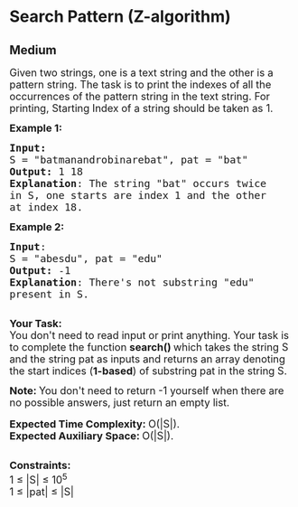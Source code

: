 # Search Pattern (Z-algorithm)
## Medium
<div class="problems_problem_content__Xm_eO"><p><span style="font-size:18px">Given two strings, one is a text string and the other is a pattern string. The task is to print the indexes of all the occurrences of the pattern&nbsp;string in the text string. For printing, Starting Index of a string should be taken as&nbsp;1.</span></p>

<p><span style="font-size:18px"><strong>Example 1:</strong></span></p>

<pre style="position: relative;"><span style="font-size:18px"><strong>Input:</strong>
S = "batmanandrobinarebat", pat = "bat"
<strong>Output:</strong> 1 18
<strong>Explanation</strong>: The string "bat" occurs twice
in S, one starts are index 1 and the other
at index 18. </span>
<div class="open_grepper_editor" title="Edit &amp; Save To Grepper"></div></pre>

<p><span style="font-size:18px"><strong>Example 2:</strong></span></p>

<pre style="position: relative;"><span style="font-size:18px"><strong>Input</strong>: 
S = "abesdu", pat = "edu"
<strong>Output:</strong> -1
<strong>Explanation</strong>: There's not substring "edu"
present in S.</span>
<div class="open_grepper_editor" title="Edit &amp; Save To Grepper"></div></pre>

<p><br>
<span style="font-size:18px"><strong>Your Task:</strong><br>
You don't need to read input or print anything. Your task is to complete the function&nbsp;<strong>search()&nbsp;</strong>which takes the string S and the string pat as inputs and returns an array denoting the start indices (<strong>1-based</strong>)&nbsp;of substring pat in the string S.&nbsp;</span></p>

<p><span style="font-size:18px"><strong>Note: </strong>You don't need to return -1 yourself when there are no possible answers, just return an empty list.</span><br>
<br>
<span style="font-size:18px"><strong>Expected Time Complexity:&nbsp;</strong>O(|S|).<br>
<strong>Expected Auxiliary Space:&nbsp;</strong>O(|S|).</span></p>

<p><br>
<span style="font-size:18px"><strong>Constraints:</strong><br>
1 ≤ |S| ≤ 10<sup>5</sup><br>
1 ≤ |pat| ≤ |S|</span></p>
</div>
